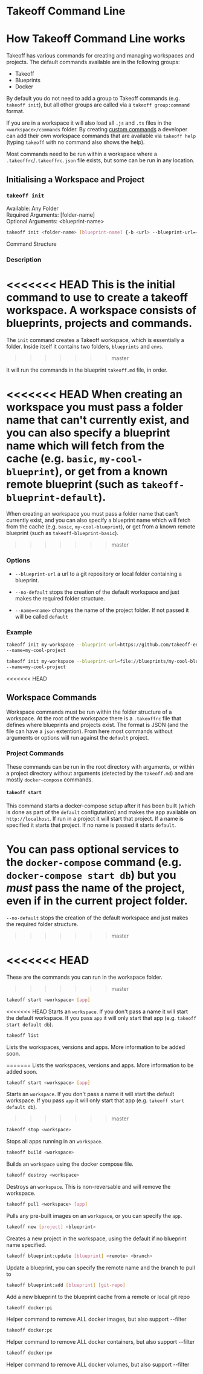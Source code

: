 # Takeoff Command Line

# How Takeoff Command Line works
Takeoff has various commands for creating and managing workspaces and projects. The default commands available are in the following groups:

- Takeoff
- Blueprints
- Docker

By default you do not need to add a group to Takeoff commands (e.g. `takeoff init`), but all other groups are called via a `takeoff group:command` format.

If you are in a workspace it will also load all `.js` and `.ts` files in the `<workspace>/commands` folder.  By creating [custom commands](./custom-commands.md) a developer can add their own workspace commands that are available via `takeoff help` (typing `takeoff` with no command also shows the help).

Most commands need to be run within a workspace where a `.takeoffrc`/`.takeoffrc.json` file exists, but some can be run in any location.

## Initialising a Workspace and Project

### `takeoff init`
Available: Any Folder <br>
Required Arguments: [folder-name]<br>
Optional Arguments: \<blueprint-name>
```bash
takeoff init <folder-name> [blueprint-name] {-b <url> --blueprint-url=<url>} {-d --no-default} {-n "foo" --name="foo"}
```
Command Structure

### Description

<<<<<<< HEAD
This is the initial command to use to create a takeoff workspace.  A workspace consists of blueprints, projects and commands.
=======
The `init` command creates a Takeoff workspace, which is essentially a folder.  Inside itself it contains two folders, `blueprints` and `envs`.
>>>>>>> master

It will run the commands in the blueprint `takeoff.md` file, in order.

<<<<<<< HEAD
When creating an workspace you must pass a folder name that can't currently exist, and you can also specify a blueprint name which will fetch from the cache (e.g. `basic`, `my-cool-blueprint`), or get from a known remote blueprint (such as `takeoff-blueprint-default`).
=======
When creating an workspace you must pass a folder name that can't currently exist, and you can also specify a blueprint name which will fetch from the cache (e.g. `basic`, `my-cool-blueprint`), or get from a known remote blueprint (such as `takeoff-blueprint-basic`).
>>>>>>> master

### Options

- `--blueprint-url` a url to a git repository or local folder containing a blueprint.

- `--no-default` stops the creation of the default workspace and just makes the required folder structure.

- `--name=<name>` changes the name of the project folder. If not passed it will be called `default`

### Example

```bash
takeoff init my-workspace --blueprint-url=https://github.com/takeoff-env/takeoff-blueprint-default
--name=my-cool-project

takeoff init my-workspace --blueprint-url=file://blueprints/my-cool-blueprint
--name=my-cool-project
```

<<<<<<< HEAD
## Workspace Commands

Workspace commands must be run within the folder structure of a workspace.  At the root of the workspace there is a `.takeoffrc` file that defines where blueprints and projects exist.  The format is JSON (and the file can have a `json` extention). From here most commands without arguments or options will run against the `default` project.

### Project Commands

These commands can be run in the root directory with arguments, or within a project directory without arguments (detected by the `takeoff.md`) and are mostly `docker-compose` commands.

#### `takeoff start`

This command starts a docker-compose setup after it has been built (which is done as part of the `default` configutation) and makes the app available on `http://localhost`. If run in a project it will start that project. If a name is specified it starts that project.  If no name is passed it starts `default`. 

You can pass optional services to the `docker-compose` command (e.g. `docker-compose start db`) but you *must* pass the name of the project, even if in the current project folder.
=======
`--no-default` stops the creation of the default workspace and just makes the required folder structure.
>>>>>>> master


<<<<<<< HEAD
=======
These are the commands you can run in the workspace folder.
>>>>>>> master

```bash
takeoff start <workspace> [app]
```

<<<<<<< HEAD
Starts an `workspace`. If you don't pass a name it will start the default workspace. If you pass `app` it will only start that app (e.g. `takeoff start default db`).

```bash
takeoff list
```

Lists the workspaces, versions and apps. More information to be added soon.


=======
Lists the workspaces, versions and apps. More information to be added soon.

```bash
takeoff start <workspace> [app]
```

Starts an `workspace`. If you don't pass a name it will start the default workspace. If you pass `app` it will only start that app (e.g. `takeoff start default db`).
>>>>>>> master

```bash
takeoff stop <workspace>
```

Stops all apps running in an `workspace`.

```bash
takeoff build <workspace>
```

Builds an `workspace` using the docker compose file.

```bash
takeoff destroy <workspace>
```

Destroys an `workspace`. This is non-reversable and will remove the workspace.

```bash
takeoff pull <workspace> [app]
```

Pulls any pre-built images on an `workspace`, or you can specify the `app`.

```bash
takeoff new [project] <blueprint>
```

Creates a new project in the workspace, using the default if no blueprint name specified.

```bash
takeoff blueprint:update [blueprint] <remote> <branch>
```

Update a blueprint, you can specify the remote name and the branch to pull to

```bash
takeoff blueprint:add [blueprint] [git-repo]
```

Add a new blueprint to the blueprint cache from a remote or local git repo

```bash
takeoff docker:pi
```

Helper command to remove ALL docker images, but also support --filter

```bash
takeoff docker:pc
```

Helper command to remove ALL docker containers, but also support --filter

```bash
takeoff docker:pv
```

Helper command to remove ALL docker volumes, but also support --filter
